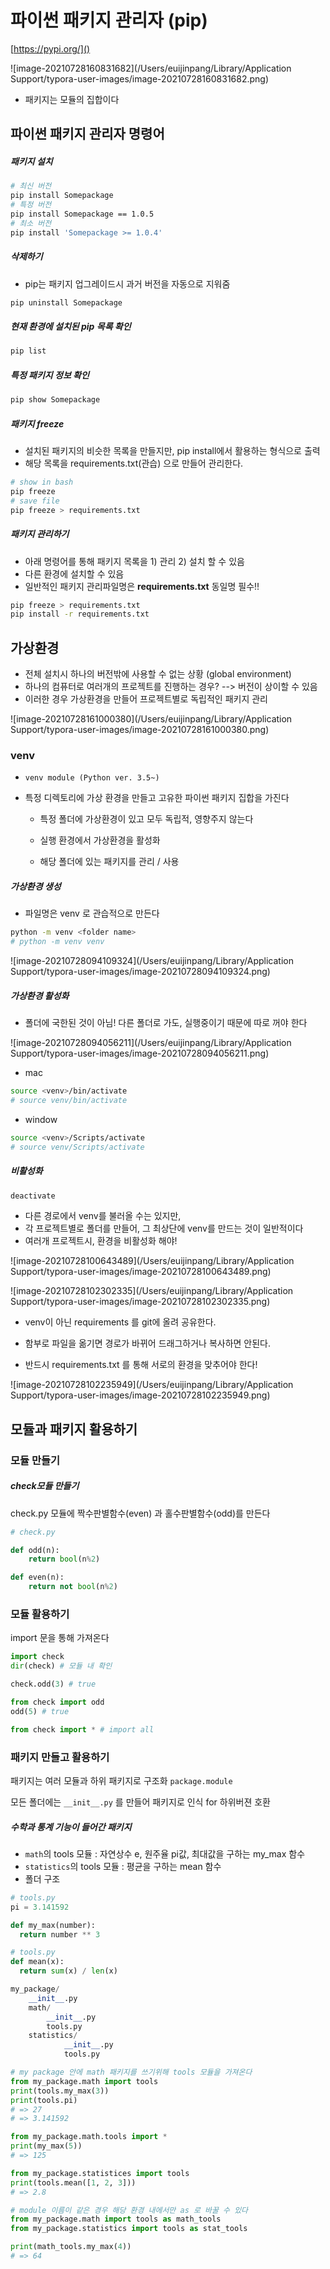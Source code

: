 

# 파이썬 패키지 관리자 (pip)

[https://pypi.org/]()

![image-20210728160831682](/Users/euijinpang/Library/Application Support/typora-user-images/image-20210728160831682.png)

- 패키지는 모듈의 집합이다



## 파이썬 패키지 관리자 명령어

##### 패키지 설치

```bash
# 최신 버전
pip install Somepackage
# 특정 버전
pip install Somepackage == 1.0.5
# 최소 버전
pip install 'Somepackage >= 1.0.4'
```

##### 삭제하기

- pip는 패키지 업그레이드시 과거 버전을 자동으로 지워줌

```bash
pip uninstall Somepackage
```

##### 현재 환경에 설치된 pip 목록 확인

```bash
pip list
```

##### 특정 패키지 정보 확인

```bash
pip show Somepackage
```

##### 패키지 freeze

- 설치된 패키지의 비슷한 목록을 만들지만, pip install에서 활용하는 형식으로 출력
- 해당 목록을 requirements.txt(관습) 으로 만들어 관리한다.

```bash
# show in bash
pip freeze
# save file
pip freeze > requirements.txt
```

##### 패키지 관리하기

- 아래 명령어를 통해 패키지 목록을 1) 관리 2) 설치 할 수 있음
- 다른 환경에 설치할 수 있음
- 일반적인 패키지 관리파일명은 **requirements.txt** 동일명 필수!!

```bash
pip freeze > requirements.txt
pip install -r requirements.txt
```





## 가상환경

- 전체 설치시 하나의 버전밖에 사용할 수 없는 상황 (global environment)
- 하나의 컴퓨터로 여러개의 프로젝트를 진행하는 경우? --> 버전이 상이할 수 있음
- 이러한 경우 가상환경을 만들어 프로젝트별로 독립적인 패키지 관리



![image-20210728161000380](/Users/euijinpang/Library/Application Support/typora-user-images/image-20210728161000380.png)



### venv

- `venv module (Python ver. 3.5~)`

- 특정 디렉토리에 가상 환경을 만들고 고유한 파이썬 패키지 집합을 가진다

  - 특정 폴더에 가상환경이 있고 모두 독립적, 영향주지 않는다

  - 실행 환경에서 가상환경을 활성화

  - 해당 폴더에 있는 패키지를 관리 / 사용

    

##### 가상환경 생성

- 파일명은 venv 로 관습적으로 만든다

```bash
python -m venv <folder name>
# python -m venv venv 
```

![image-20210728094109324](/Users/euijinpang/Library/Application Support/typora-user-images/image-20210728094109324.png)





##### 가상환경 활성화

- 폴더에 국한된 것이 아님! 다른 폴더로 가도, 실행중이기 때문에 따로 꺼야 한다

![image-20210728094056211](/Users/euijinpang/Library/Application Support/typora-user-images/image-20210728094056211.png)

- mac

```bash
source <venv>/bin/activate
# source venv/bin/activate
```

- window

```bash
source <venv>/Scripts/activate
# source venv/Scripts/activate
```



##### 비활성화

```bash
deactivate
```



- 다른 경로에서 venv를 불러올 수는 있지만,
- 각 프로젝트별로 폴더를 만들어, 그 최상단에 venv를 만드는 것이 일반적이다
- 여러개 프로젝트시, 환경을 비활성화 해야!



![image-20210728100643489](/Users/euijinpang/Library/Application Support/typora-user-images/image-20210728100643489.png)

![image-20210728102302335](/Users/euijinpang/Library/Application Support/typora-user-images/image-20210728102302335.png)

- venv이 아닌 requirements 를 git에 올려 공유한다.

- 함부로 파일을 옮기면 경로가 바뀌어 드래그하거나 복사하면 안된다. 
- 반드시 requirements.txt 를 통해 서로의 환경을 맞추어야 한다!



![image-20210728102235949](/Users/euijinpang/Library/Application Support/typora-user-images/image-20210728102235949.png)



## 모듈과 패키지 활용하기

### 모듈 만들기

##### check모듈 만들기

check.py 모듈에 짝수판별함수(even) 과 홀수판별함수(odd)를 만든다

```python
# check.py

def odd(n):
	return bool(n%2)

def even(n):
	return not bool(n%2)
```

### 모듈 활용하기

import 문을 통해 가져온다

```python
import check
dir(check) # 모듈 내 확인

check.odd(3) # true
```

```python 
from check import odd
odd(5) # true

from check import * # import all
```





### 패키지 만들고 활용하기

패키지는 여러 모듈과 하위 패키지로 구조화 `package.module`

모든 폴더에는 `__init__.py` 를 만들어 패키지로 인식 for 하위버젼 호환



##### 수학과 통계 기능이 들어간 패키지

- `math`의 tools 모듈 : 자연상수 e, 원주율 pi값, 최대값을 구하는 my_max 함수
- `statistics`의 tools 모듈 : 평균을 구하는 mean 함수
- 폴더 구조

```python
# tools.py
pi = 3.141592

def my_max(number):
  return number ** 3
```

```python
# tools.py
def mean(x):
  return sum(x) / len(x)
```

```python
my_package/
	__init__.py
	math/
		__init__.py
		tools.py
	statistics/
			__init__.py
			tools.py
```

```python
# my package 안에 math 패키지를 쓰기위해 tools 모듈을 가져온다
from my_package.math import tools
print(tools.my_max(3))
print(tools.pi)
# => 27
# => 3.141592

from my_package.math.tools import *
print(my_max(5))
# => 125

from my_package.statistices import tools
print(tools.mean([1, 2, 3]))
# => 2.8

# module 이름이 같은 경우 해당 환경 내에서만 as 로 바꿀 수 있다
from my_package.math import tools as math_tools
from my_package.statistics import tools as stat_tools

print(math_tools.my_max(4))
# => 64
```



